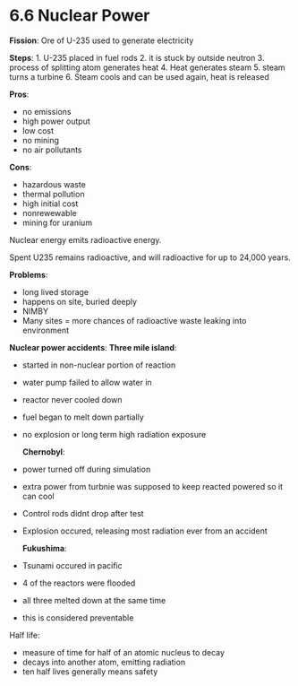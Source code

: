 # 6.6 Nuclear Power

**Fission**: Ore of U-235 used to generate electricity

**Steps**: 1. U-235 placed in fuel rods 2. it is stuck by outside neutron 3. process of splitting atom generates heat 4. Heat generates steam 5. steam turns a turbine 6. Steam cools and can be used again, heat is released

**Pros**:

* no emissions
* high power output
* low cost
* no mining
* no air pollutants

**Cons**:

* hazardous waste
* thermal pollution
* high initial cost
* nonrewewable
* mining for uranium

Nuclear energy emits radioactive energy.

Spent U235 remains radioactive, and will radioactive for up to 24,000 years.

**Problems**:

* long lived storage
* happens on site, buried deeply
* NIMBY
* Many sites = more chances of radioactive waste leaking into environment

**Nuclear power accidents**: **Three mile island**:

* started in non-nuclear portion of reaction
* water pump failed to allow water in
* reactor never cooled down
* fuel began to melt down partially
* no explosion or long term high radiation exposure

  **Chernobyl**:

* power turned off during simulation
* extra power from turbnie was supposed to keep reacted powered so it can cool
* Control rods didnt drop after test
* Explosion occured, releasing most radiation ever from an accident

  **Fukushima**:

* Tsunami occured in pacific
* 4 of the reactors were flooded
* all three melted down at the same time
* this is considered preventable

Half life:

* measure of time for half of an atomic nucleus to decay
* decays into another atom, emitting radiation
* ten half lives generally means safety


